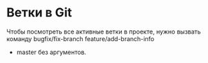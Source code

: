 # Ветки в Git
Чтобы посмотреть все активные ветки в проекте, нужно вызвать команду   bugfix/fix-branch
  feature/add-branch-info
* master без аргументов.

